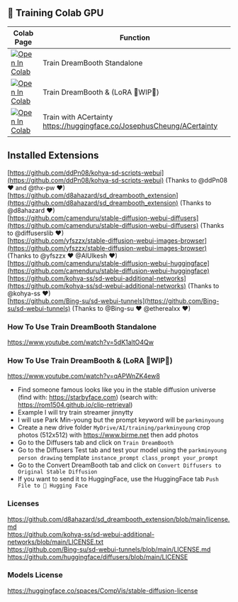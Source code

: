 ## 🦒 Training Colab GPU

| Colab Page | Function
| --- | --- |
[![Open In Colab](https://colab.research.google.com/assets/colab-badge.svg)](https://colab.research.google.com/github/camenduru/stable-diffusion-webui-colab/blob/training/train_dreambooth_standalone.ipynb) | Train DreamBooth Standalone
[![Open In Colab](https://colab.research.google.com/assets/colab-badge.svg)](https://colab.research.google.com/github/camenduru/stable-diffusion-webui-colab/blob/training/train.ipynb) | Train DreamBooth & (LoRA 🚦WIP🚦)
[![Open In Colab](https://colab.research.google.com/assets/colab-badge.svg)](https://colab.research.google.com/github/camenduru/stable-diffusion-webui-colab/blob/training/a_certainty_webui_colab.ipynb) | Train with ACertainty https://huggingface.co/JosephusCheung/ACertainty

## Installed Extensions
[https://github.com/ddPn08/kohya-sd-scripts-webui](https://github.com/ddPn08/kohya-sd-scripts-webui) (Thanks to @ddPn08 ❤ and @thx-pw ❤) <br />
[https://github.com/d8ahazard/sd_dreambooth_extension](https://github.com/d8ahazard/sd_dreambooth_extension) (Thanks to @d8ahazard ❤) <br />
[https://github.com/camenduru/stable-diffusion-webui-diffusers](https://github.com/camenduru/stable-diffusion-webui-diffusers) (Thanks to @diffuserslib ❤) <br />
[https://github.com/yfszzx/stable-diffusion-webui-images-browser](https://github.com/yfszzx/stable-diffusion-webui-images-browser) (Thanks to @yfszzx ❤ @AlUlkesh ❤) <br />
[https://github.com/camenduru/stable-diffusion-webui-huggingface](https://github.com/camenduru/stable-diffusion-webui-huggingface) <br />
[https://github.com/kohya-ss/sd-webui-additional-networks](https://github.com/kohya-ss/sd-webui-additional-networks) (Thanks to @kohya-ss ❤) <br />
[https://github.com/Bing-su/sd-webui-tunnels](https://github.com/Bing-su/sd-webui-tunnels) (Thanks to @Bing-su ❤ @etherealxx ❤) <br />

### How To Use Train DreamBooth Standalone
https://www.youtube.com/watch?v=5dK1altO4Qw

### How To Use Train DreamBooth & (LoRA 🚦WIP🚦)
https://www.youtube.com/watch?v=qAPWnZK4ew8 <br />

- Find someone famous looks like you in the stable diffusion universe (find with: https://starbyface.com) (search with: https://rom1504.github.io/clip-retrieval)
- Example I will try train streamer jinnytty
- I will use Park Min-young but the prompt keyword will be `parkminyoung`
- Create a new drive folder `MyDrive/AI/training/parkminyoung` crop photos (512x512) with https://www.birme.net then add photos
- Go to the Diffusers tab and click on `Train DreamBooth`
- Go to the Diffusers Test tab and test your model using the `parkminyoung person drawing` template `instance_prompt class_prompt your_prompt`
- Go to the Convert DreamBooth tab and click on `Convert Diffusers to Original Stable Diffusion`
- If you want to send it to HuggingFace, use the HuggingFace tab `Push File to 🤗 Hugging Face`

### Licenses
https://github.com/d8ahazard/sd_dreambooth_extension/blob/main/license.md <br />
https://github.com/kohya-ss/sd-webui-additional-networks/blob/main/LICENSE.txt <br />
https://github.com/Bing-su/sd-webui-tunnels/blob/main/LICENSE.md <br />
https://github.com/huggingface/diffusers/blob/main/LICENSE <br />

### Models License
https://huggingface.co/spaces/CompVis/stable-diffusion-license